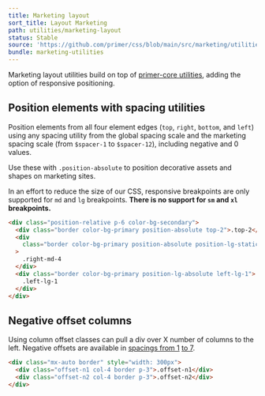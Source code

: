 ```yaml
---
title: Marketing layout
sort_title: Layout Marketing
path: utilities/marketing-layout
status: Stable
source: 'https://github.com/primer/css/blob/main/src/marketing/utilities/layout.scss'
bundle: marketing-utilities
---
```


Marketing layout utilities build on top of [primer-core utilities](/utilities/layout#position), adding the option of responsive positioning.

## Position elements with spacing utilities

Position elements from all four element edges (`top`, `right`, `bottom`, and `left`) using any spacing utility from the global spacing scale and the marketing spacing scale (from `$spacer-1` to `$spacer-12`), including negative and 0 values.

Use these with `.position-absolute` to position decorative assets and shapes on marketing sites.

In an effort to reduce the size of our CSS, responsive breakpoints are only supported for `md` and `lg` breakpoints. **There is no support for `sm` and `xl` breakpoints.**

```html live
<div class="position-relative p-6 color-bg-secondary">
  <div class="border color-bg-primary position-absolute top-2">.top-2</div>
  <div
    class="border color-bg-primary position-absolute position-lg-static right-md-4"
  >
    .right-md-4
  </div>
  <div class="border color-bg-primary position-lg-absolute left-lg-1">
    .left-lg-1
  </div>
</div>
```

## Negative offset columns

Using column offset classes can pull a div over X number of columns to the left. Negative offsets are available in [spacings from 1](../support/spacing/#spacing-scale) [to 7](../support/spacing/#extended-spacing-scale).

```html live
<div class="mx-auto border" style="width: 300px">
  <div class="offset-n1 col-4 border p-3">.offset-n1</div>
  <div class="offset-n2 col-4 border p-3">.offset-n2</div>
</div>
```
